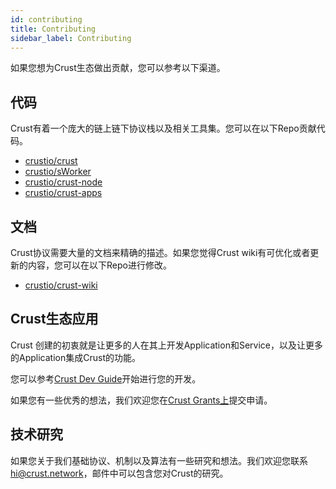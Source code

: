```yaml
---
id: contributing
title: Contributing
sidebar_label: Contributing
---
```


如果您想为Crust生态做出贡献，您可以参考以下渠道。

## 代码

Crust有着一个庞大的链上链下协议栈以及相关工具集。您可以在以下Repo贡献代码。

* [crustio/crust](https://github.com/crustio/crust)
* [crustio/sWorker](https://github.com/crustio/crust-sworker)
* [crustio/crust-node](https://github.com/crustio/crust-node)
* [crustio/crust-apps](https://github.com/crustio/crust-apps)

## 文档

Crust协议需要大量的文档来精确的描述。如果您觉得Crust wiki有可优化或者更新的内容，您可以在以下Repo进行修改。

* [crustio/crust-wiki](https://github.com/crustio/crust-wiki)

## Crust生态应用

Crust 创建的初衷就是让更多的人在其上开发Application和Service，以及让更多的Application集成Crust的功能。

您可以参考[Crust Dev Guide](https://wiki.crust.network/docs/zh-CN/buildGettingStarted)开始进行您的开发。

如果您有一些优秀的想法，我们欢迎您在[Crust Grants上](https://wiki.crust.network/docs/zh-CN/crustGrants)提交申请。

## 技术研究

如果您关于我们基础协议、机制以及算法有一些研究和想法。我们欢迎您联系 hi@crust.network，邮件中可以包含您对Crust的研究。
